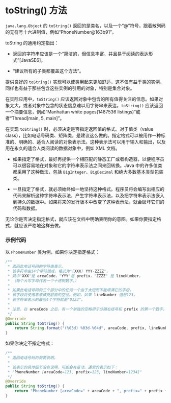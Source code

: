 # toString() 方法

`java.lang.Object` 的 `toString()` 返回的是类名，以及一个“@”符号，跟着散列码的无符号十六进制值，例如“PhoneNumber@163b91”。

toString 的通用约定指出：

*   返回的字符串应该是一个“简洁的，但信息丰富、并且易于阅读的表达形式”[JavaSE6]。

*   “建议所有的子类都覆盖这个方法”。

提供良好的 `toString()` 实现可以使类用起来更加舒适，这不仅有益于类的实例，同样也有益于那些包含这些实例的引用的对象，特别是集合对象。

在实际应用中，`toString()` 应该返回对象中包含的所有值得关注的信息。如果对象太大，或者对象中包含的状态信息难以用字符串来表达，`toString()` 应该返回一个摘要信息，例如“Manhattan white pages(1487536 listings)”或者“Thread[main, 5, main]”。

在实现 `toString()` 时，必须决定是否指定返回值的格式。对于值类（value class），比如电话号码类、矩阵类，是建议这么做的。指定格式可以被用作一种标准的、明确的、适合人阅读的对象表示法。这种表示法可以用于输入和输出，以及用在永久的适合人类阅读的数据对象中，例如 XML 文档。

*   如果指定了格式，最好再提供一个相匹配的静态工厂或者构造器，以便程序员可以很容易地在对象和它的字符串表示法之间来回转换。Java 中的许多值类都采用了这种做法，包括 `BigInteger`、`BigDecimal` 和绝大多数基本类型包装类。

*   一旦指定了格式，就必须始终如一地坚持这种格式。程序员将会编写出相应的代码来解析这种字符串表示法，产生字符串表示法，以及把字符串表示法嵌入到持久的数据中。如果将来的发行版本中改变了这种表示法，就会破坏它们的代码和数据。

无论你是否决定指定格式，就应该在文档中明确表明你的意图。如果你要指定格式，就应该严格地这样去做。

### 示例代码

以 `PhoneNumber` 类为例，如果你决定指定格式：

```java
/**
 * 返回此电话号码的字符串表示。
 * 该字符串由14个字符组成，格式为"(XXX) YYY-ZZZZ"，
 * 其中"XXX"是 areaCode，"YYY"是 prefix，"ZZZZ" 是 lineNumber。
 * （每个大写字母代表一个十进制数字。）
 * 
 * 如果此电话号码的三个部分中的任何一个由于太短而不能填满它的字段，
 * 该字段将使用零来填充前面的空位。例如，如果 lineNumber 值是123，
 * 该字符串表示的最后4个字符就是"0123"。
 * 
 * 注意，在 areaCode 之后，有一个单独的空格用于分隔右括号和 prefix 的第一个数字。
 */
@Override
public String toString() {
	return String.format("(%03d) %03d-%04d", areaCode, prefix, lineNumber);
}
```

如果你决定不指定格式：

```java
/**
 * 返回电话号码的简要说明。
 *
 * 该表示的具体细节没有说明，可能会有变动。通常的表示如下：
 * "PhoneNumber [areaCode=123, prefix=123, lineNumber=1234]"
 */
@Override
public String toString() {
	return "PhoneNumber [areaCode=" + areaCode + ", prefix=" + prefix + ", lineNumber=" + lineNumber + "]";
}
```
